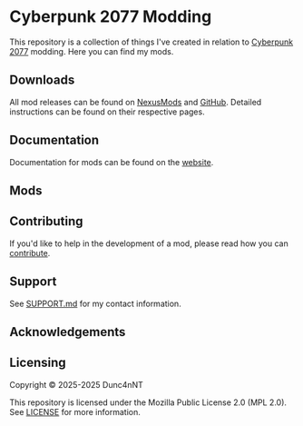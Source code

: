 # Cyberpunk 2077 Modding

This repository is a collection of things I've created in relation to [Cyberpunk 2077](https://www.cyberpunk.net) modding. Here you can find my mods.

## Downloads

All mod releases can be found on [NexusMods](https://next.nexusmods.com/profile/NeverToxic/mods?gameId=3333) and [GitHub](https://github.com/Dunc4nNT/cyberpunk-2077-modding/releases). Detailed instructions can be found on their respective pages.

## Documentation

Documentation for mods can be found on the [website](https://dunc4nnt.github.io/cyberpunk-2077-modding).

## Mods

<!-- TODO: modlist -->

## Contributing

If you'd like to help in the development of a mod, please read how you can [contribute](./.github/CONTRIBUTING.md).

## Support

See [SUPPORT.md](./.github/SUPPORT.md) for my contact information.

## Acknowledgements

<!-- TODO: acknowledgements -->

## Licensing

Copyright © 2025-2025 Dunc4nNT

This repository is licensed under the Mozilla Public License 2.0 (MPL 2.0). See [LICENSE](./LICENSE) for more information.
